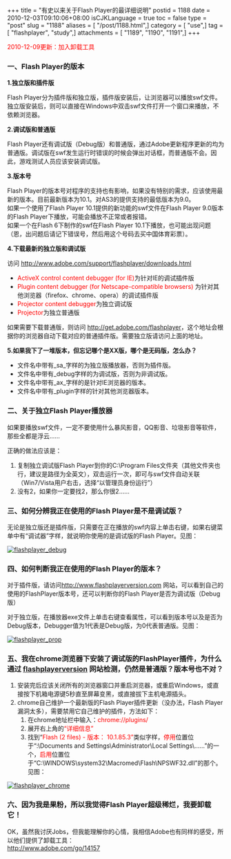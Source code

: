 +++
title = "有史以来关于Flash Player的最详细说明"
postid = 1188
date = 2010-12-03T09:10:06+08:00
isCJKLanguage = true
toc = false
type = "post"
slug = "1188"
aliases = [ "/post/1188.html",]
category = [ "use",]
tag = [ "flashplayer", "study",]
attachments = [ "1189", "1190", "1191",]
+++


<span style="color:red;">2010-12-09更新：加入卸载工具</span>


### **一、Flash Player的版本**

**1.独立版和插件版**

 Flash
Player分为插件版和独立版，插件版安装后，让浏览器可以播放swf文件。独立版安装后，则可以直接在Windows中双击swf文件打开一个窗口来播放，不依赖浏览器。

**2.调试版和普通版**

 Flash
Player还有调试版（Debug版）和普通版，通过Adobe更新程序更新的均为普通版。调试版在swf发生运行时错误的时候会弹出对话框，而普通版不会。因此，游戏测试人员应该安装调试版。

**3.版本号**

 Flash
Player的版本号对程序的支持也有影响，如果没有特别的需求，应该使用最新的版本。目前最新版本为10.1。对AS3的提供支持的最低版本为9.0。  
如果一个使用了Flash Player 10.1提供的新功能的swf文件在Flash Player
9.0版本的Flash Player下播放，可能会播放不正常或者报错。  
如果一个在Flash 6下制作的swf在Flash Player
10.1下播放，也可能出现问题（恩，出问题后请记下错误号，然后用这个号码去买中国体育彩票）。<!--more-->

**4.下载最新的独立版和调试版**

访问 <http://www.adobe.com/support/flashplayer/downloads.html>

-   <span style="color: #ff0000;">ActiveX control content debugger (for
    IE)</span>为针对IE的调试插件版
-   <span style="color: #ff0000;">Plugin content debugger (for
    Netscape-compatible browsers)</span>
    为针对其他浏览器（firefox、chrome、opera）的调试插件版
-   <span style="color: #ff0000;">Projector content
    debugger</span>为独立调试版
-   <span style="color: #ff0000;">Projector</span>为独立普通版

如果需要下载普通版，则访问
<http://get.adobe.com/flashplayer>，这个地址会根据你的浏览器自动下载对应的普通插件版。需要独立版请访问上面的地址。

**5.如果我下了一堆版本，但忘记哪个是XX版，哪个是无码版，怎么办？**

-   文件名中带有\_sa\_字样的为独立版播放器，否则为插件版。
-   文件名中带有\_debug字样的为调试版，否则为非调试版。
-   文件名中带有\_ax\_字样的是针对IE浏览器的版本。
-   文件名中带有\_plugin字样的针对其他浏览器版本。

### **二、关于独立Flash Player播放器**

如果要播放swf文件，一定不要使用什么暴风影音，QQ影音、垃圾影音等软件，那些全都是浮云……

正确的做法应该是：

1.  复制独立调试版Flash Player到你的C:\\Program
    Files文件夹（其他文件夹也行，建议是路径为全英文），双击运行一次，即可与swf文件自动关联（Win7/Vista用户右击，选择“以管理员身份运行”）
2.  没有2，如果你一定要找2，那么你很2……

### **三、如何分辨我正在使用的Flash Player是不是调试版？**

无论是独立版还是插件版，只需要在正在播放的swf内容上单击右键，如果右键菜单中有“调试器”字样，就说明你使用的是调试版的Flash
Player。见图：

[![](/uploads/2010/12/flashplayer_debug.png "flashplayer_debug")](/uploads/2010/12/flashplayer_debug.png)

### **四、如何判断我正在使用的Flash Player的版本？**

对于插件版，请访问<http://www.flashplayerversion.com>
网站，可以看到自己的使用的FlashPlayer版本号，还可以判断你的Flash
Player是否为调试版（Debug版）

对于独立版，在播放器exe文件上单击右键查看属性，可以看到版本号以及是否为Debug版本，Debugger值为1代表是Debug版，为0代表普通版。见图：

[![](/uploads/2010/12/flashplayer_prop.png "flashplayer_prop")](/uploads/2010/12/flashplayer_prop.png)

### **五、我在chrome浏览器下安装了调试版的FlashPlayer插件，为什么通过 [flashplayerversion](http://www.flashplayerversion.com) 网站检测，仍然是普通版？版本号也不对？**

1.  安装完后应该关闭所有的浏览器窗口并重启浏览器，或重启Windows，或直接按下机箱电源键5秒直至屏幕变黑，或直接拔下主机电源插头。
2.  chrome自己维护一个最新版的Flash Player插件更新（没办法，Flash
    Player漏洞太多），需要禁用它自己维护的插件，方法如下：  
    1) 在chrome地址栏中输入：<span
    style="color: #ff0000;">chrome://plugins/</span>  
    2) 展开右上角的<span style="color: #ff0000;">“详细信息”</span>  
    3) 找到“<span style="color: #ff0000;">Flash (2 files) - 版本：
    10.1.85.3”</span>类似字样，<span
    style="color: #ff0000;">停用</span>位置位于“:\\Documents and
    Settings\\Administrator\\Local Settings\\......”的一个，<span
    style="color: #ff0000;">启用</span>位置位于“C:\\WINDOWS\\system32\\Macromed\\Flash\\NPSWF32.dll”的那个。见图：

[![](/uploads/2010/12/flashplayer_chrome.png "flashplayer_chrome")](/uploads/2010/12/flashplayer_chrome.png)

### <strong>六、因为我是果粉，所以我觉得Flash Player超级稀烂，我要卸载它！

</strong>  

OK，虽然我讨厌Jobs，但我能理解你的心情，我相信Adobe也有同样的感受，所以他们提供了卸载工具：  
<http://www.adobe.com/go/14157>

